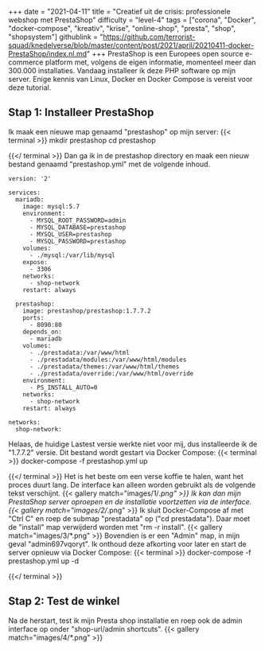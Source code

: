 +++
date = "2021-04-11"
title = "Creatief uit de crisis: professionele webshop met PrestaShop"
difficulty = "level-4"
tags = ["corona", "Docker", "docker-compose", "kreativ", "krise", "online-shop", "presta", "shop", "shopsystem"]
githublink = "https://github.com/terrorist-squad/knedelverse/blob/master/content/post/2021/april/20210411-docker-PrestaShop/index.nl.md"
+++
PrestaShop is een Europees open source e-commerce platform met, volgens de eigen informatie, momenteel meer dan 300.000 installaties. Vandaag installeer ik deze PHP software op mijn server. Enige kennis van Linux, Docker en Docker Compose is vereist voor deze tutorial.
## Stap 1: Installeer PrestaShop
Ik maak een nieuwe map genaamd "prestashop" op mijn server:
{{< terminal >}}
mkdir prestashop
cd prestashop

{{</ terminal >}}
Dan ga ik in de prestashop directory en maak een nieuw bestand genaamd "prestashop.yml" met de volgende inhoud.
```
version: '2'

services:
  mariadb:
    image: mysql:5.7
    environment:
      - MYSQL_ROOT_PASSWORD=admin
      - MYSQL_DATABASE=prestashop
      - MYSQL_USER=prestashop
      - MYSQL_PASSWORD=prestashop
    volumes:
      - ./mysql:/var/lib/mysql
    expose:
      - 3306
    networks:
      - shop-network
    restart: always

  prestashop:
    image: prestashop/prestashop:1.7.7.2
    ports:
      - 8090:80
    depends_on:
      - mariadb
    volumes:
      - ./prestadata:/var/www/html
      - ./prestadata/modules:/var/www/html/modules
      - ./prestadata/themes:/var/www/html/themes
      - ./prestadata/override:/var/www/html/override
    environment:
      - PS_INSTALL_AUTO=0
    networks:
      - shop-network
    restart: always

networks:
  shop-network:

```
Helaas, de huidige Lastest versie werkte niet voor mij, dus installeerde ik de "1.7.7.2" versie. Dit bestand wordt gestart via Docker Compose:
{{< terminal >}}
docker-compose -f prestashop.yml up

{{</ terminal >}}
Het is het beste om een verse koffie te halen, want het proces duurt lang. De interface kan alleen worden gebruikt als de volgende tekst verschijnt.
{{< gallery match="images/1/*.png" >}}
Ik kan dan mijn PrestaShop server oproepen en de installatie voortzetten via de interface.
{{< gallery match="images/2/*.png" >}}
Ik sluit Docker-Compose af met "Ctrl C" en roep de submap "prestadata" op ("cd prestadata"). Daar moet de "install" map verwijderd worden met "rm -r install".
{{< gallery match="images/3/*.png" >}}
Bovendien is er een "Admin" map, in mijn geval "admin697vqoryt". Ik onthoud deze afkorting voor later en start de server opnieuw via Docker Compose:
{{< terminal >}}
docker-compose -f prestashop.yml up -d

{{</ terminal >}}

## Stap 2: Test de winkel
Na de herstart, test ik mijn Presta shop installatie en roep ook de admin interface op onder "shop-url/admin shortcuts".
{{< gallery match="images/4/*.png" >}}
